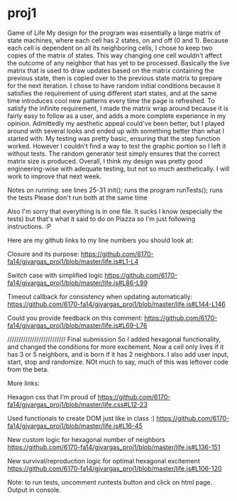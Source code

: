 proj1
=====

Game of Life
My design for the program was essentially a large matrix of state machines, where
each cell has 2 states, on and off (0 and 1). Because each cell is dependent on all
its neighboring cells, I chose to keep two copies of the matrix of states. This way
changing one cell wouldn't affect the outcome of any neighbor that has yet to be
processed. Basically the live matrix that is used to draw updates based on the matrix
containing the previous state, then is copied over to the previous state matrix to
prepare for the next iteration. I chose to have random initial conditions because
it satisfies the requirement of using different start states, and at the same time
introduces cool new patterns every time the page is refreshed. To satisfy the
infinite requirement, I made the matrix wrap around because it is fairly easy to
follow as a user, and adds a more complete experience in my opinion. Admittedly my
aesthetic appeal could've been better, but I played around with several looks and
ended up with something better than what I started with. My testing was pretty basic,
ensuring that the step function worked. However I couldn't find a way to test the
graphic portion so I left it without tests. The random generator test simply ensures
that the correct matrix size is produced. Overall, I think my design was pretty good
engineering-wise with adequate testing, but not so much aesthetically. I will work
to improve that next week.

Notes on running: see lines 25-31
init(); runs the program
runTests(); runs the tests
Please don't run both at the same time

Also I'm sorry that everything is in one file. It sucks I know (especially
the tests) but that's what it said to do on Piazza so I'm just following
instructions. :P

Here are my github links to my line numbers you should look at:

Closure and its purpose:
https://github.com/6170-fa14/gjvargas_proj1/blob/master/life.js#L1-L4

Switch case with simplified logic
https://github.com/6170-fa14/gjvargas_proj1/blob/master/life.js#L86-L99

Timeout callback for consistency when updating automatically:
https://github.com/6170-fa14/gjvargas_proj1/blob/master/life.js#L144-L146

Could you provide feedback on this comment:
https://github.com/6170-fa14/gjvargas_proj1/blob/master/life.js#L69-L76


//////////////////////////
Final submission
So I added hexagonal functionality, and changed the conditions for more excitement.
Now a cell only lives if it has 3 or 5 neighbors, and is born if it has 2 neighbors.
I also add user input, start, stop and randomize. NOt much to say, much of this was leftover
code from the beta.

More links:

Hexagon css that I'm proud of
https://github.com/6170-fa14/gjvargas_proj1/blob/master/life.css#L12-23

Used functionals to create DOM just like in class :)
https://github.com/6170-fa14/gjvargas_proj1/blob/master/life.js#L16-45

New custom logic for hexagonal number of neighbors
https://github.com/6170-fa14/gjvargas_proj1/blob/master/life.js#L136-151

New survival/reproduction logic for optimal hexagonal excitement
https://github.com/6170-fa14/gjvargas_proj1/blob/master/life.js#L106-120

Note: to run tests, uncomment runtests button and click on html page. Output in console.
